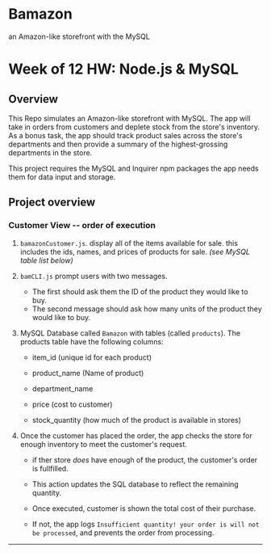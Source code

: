 # Bamazon
an Amazon-like storefront with the MySQL


# Week of 12 HW: Node.js & MySQL

## Overview

This Repo simulates an Amazon-like storefront with MySQL. The app will take in orders from customers and deplete stock from the store's inventory. As a bonus task, the app should track product sales across the store's departments and then provide a summary of the highest-grossing departments in the store.

This project requires the MySQL and Inquirer npm packages the app needs them for data input and storage.

## Project overview

### Customer View -- order of execution

1. `bamazonCustomer.js`. display all of the items available for sale. this includes the ids, names, and prices of products for sale. _(see MySQL table list below)_

2. `bamCLI.js` prompt users with two messages.

   * The first should ask them the ID of the product they would like to buy.
   * The second message should ask how many units of the product they would like to buy.

3. MySQL Database called `Bamazon` with tables (called `products`). The products table have the following columns:

   * item_id (unique id for each product)

   * product_name (Name of product)

   * department_name

   * price (cost to customer)

   * stock_quantity (how much of the product is available in stores)


4. Once the customer has placed the order, the app checks the store for enough inventory to meet the customer's request.

   * if ther store _does_ have enough of the product, the customer's order is fullfilled.
    * This action updates the SQL database to reflect the remaining quantity.
    * Once executed, customer is shown the total cost of their purchase.

   * If not, the app logs `Insufficient quantity! your order is will not be processed`, and prevents the order from processing.
- - -
